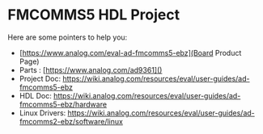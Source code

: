 # FMCOMMS5 HDL Project

Here are some pointers to help you:
  * [https://www.analog.com/eval-ad-fmcomms5-ebz](Board Product Page)
  * Parts : [https://www.analog.com/ad9361]()
  * Project Doc: https://wiki.analog.com/resources/eval/user-guides/ad-fmcomms5-ebz
  * HDL Doc: https://wiki.analog.com/resources/eval/user-guides/ad-fmcomms5-ebz/hardware
  * Linux Drivers: https://wiki.analog.com/resources/eval/user-guides/ad-fmcomms2-ebz/software/linux
